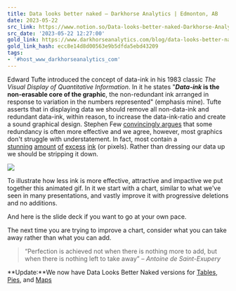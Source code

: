 ```yaml
---
title: Data looks better naked — Darkhorse Analytics | Edmonton, AB
date: 2023-05-22
src_link: https://www.notion.so/Data-looks-better-naked-Darkhorse-Analytics-Edmonton-AB-93e7c954fee14adbb6f10657d410ad82
src_date: '2023-05-22 12:27:00'
gold_link: https://www.darkhorseanalytics.com/blog/data-looks-better-naked
gold_link_hash: ecc8e14d8d00563e9b5dfda5ebd43209
tags:
- '#host_www_darkhorseanalytics_com'
---
```




Edward Tufte introduced the concept of data-ink in his 1983 classic *The Visual Display of Quantitative Information*. In it he states "***Data-ink* is the non-erasable core of the graphic**, the non-redundant ink arranged in response to variation in the numbers represented" (emphasis mine). Tufte asserts that in displaying data we should remove all non-data-ink and redundant data-ink, within reason, to increase the data-ink-ratio and create a sound graphical design. Stephen Few [convincingly argues](http://www.perceptualedge.com/articles/visual_business_intelligence/sometimes_we_must_raise_our_voices.pdf) that some redundancy is often more effective and we agree, however, most graphics don't struggle with understatement. In fact, most contain a [stunning](http://www.wallstats.com/blog/down-the-rabbit-hole-of-the-pentagon-graphics-machine/) [amount](http://www.ers.usda.gov/data-products/food-price-outlook/charts.aspx#.UhOlsdKOR8F) [of](http://www.sba.gov/sites/default/files/FINAL%20FAQ%202012%20Sept%202012%20web.pdf) [excess](http://www.chartsmapsdiagrams.com/charts/) [ink](http://www.scotland.gov.uk/Publications/2011/12/SJRperfrep/Q/pno/4) (or pixels). Rather than dressing our data up we should be stripping it down.





[![](https://images.squarespace-cdn.com/content/v1/56713bf4dc5cb41142f28d1f/1450306653111-70K5IT30R69NWPDIE1ZJ/data-ink.gif)](http://static1.squarespace.com/static/56713bf4dc5cb41142f28d1f/5671e8bf816924fc22651410/5671eae2816924fc2265189a/1450306274301/data-ink.gif?format=original)



To illustrate how less ink is more effective, attractive and impactive we put together this animated gif. In it we start with a chart, similar to what we've seen in many presentations, and vastly improve it with progressive deletions and no additions.

And here is the slide deck if you want to go at your own pace.





The next time you are trying to improve a chart, consider what you can take away rather than what you can add.


> “Perfection is achieved not when there is nothing more to add, but when there is nothing left to take away” *– Antoine de Saint-Exupery*

**Update:**We now have Data Looks Better Naked versions for [Tables](http://www.darkhorseanalytics.com/blog/clear-off-the-table), [Pies](http://www.darkhorseanalytics.com/blog/salvaging-the-pie), and [Maps](http://www.darkhorseanalytics.com/blog/data-looks-better-naked-maps-edition)